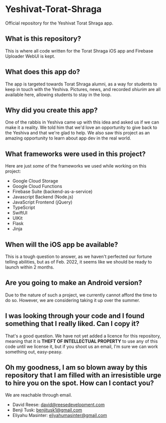 # Yeshivat-Torat-Shraga
Official repository for the Yeshivat Torat Shraga app.

## What is this repository?
This is where all code written for the Torat Shraga iOS app and Firebase Uploader WebUI is kept.

## What does this app do?
The app is targeted towards Torat Shraga alumni, as a way for students to keep in touch with the Yeshiva.
Pictures, news, and recorded _shiurim_ are all available here, allowing students to stay in the loop.

## Why did you create this app?
One of the rabbis in Yeshiva came up with this idea and asked us if we can make it a reality.
We told him that we'd love an opportunity to give back to the Yeshiva and that we're glad to help.
We also saw this project as an amazing opportunity to learn about app dev in the real world.

## What frameworks were used in this project?
Here are just _some_ of the frameworks we used while working on this project:
- Google Cloud Storage
- Google Cloud Functions
- Firebase Suite (backend-as-a-service)
- Javascript Backend (Node.js)
- JavaScript Frontend (jQuery)
- TypeScript
- SwiftUI
- UIKit
- Flask
- Jinja

## When will the iOS app be available?
This is a tough question to answer, as we haven't perfected our fortune telling abilities, but as of Feb. 2022,
it seems like we should be ready to launch within 2 months.

## Are you going to make an Android version?
Due to the nature of such a project, we currently cannot afford the time to do so. However, we are
considering taking it up over the summer.

## I was looking through your code and I found something that I really liked. Can I copy it?
That's a good question. We have not yet added a licence for this repository,
meaning that it is **THEFT OF INTELLECTUAL PROPERTY** to use any of this code until we license it,
but if you shoot us an email, I'm sure we can work something out, easy-peasy.

## Oh my goodness, I am so blown away by this repository that I am filled with an irresistible urge to hire you on the spot. How can I contact you?
We are reachable through email.
- David Reese: david@reesedevelopment.com
- Benji Tusk: benjitusk1@gmail.com
- Eliyahu Masinter: eliyahumasinter@gmail.com
